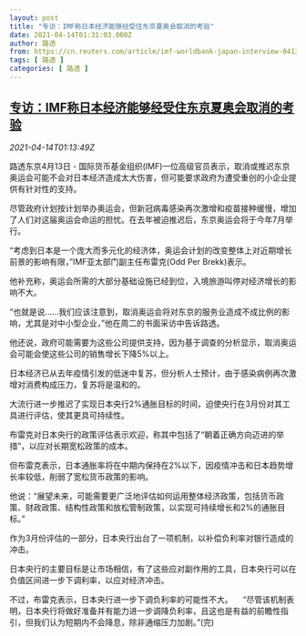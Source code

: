 ```yaml
---
layout: post
title: "专访：IMF称日本经济能够经受住东京夏奥会取消的考验"
date: 2021-04-14T01:31:03.000Z
author: 路透
from: https://cn.reuters.com/article/imf-worldbank-japan-interview-0413-tues-idCNKBS2C1041
tags: [ 路透 ]
categories: [ 路透 ]
---
```

<!--1618363863000-->
[专访：IMF称日本经济能够经受住东京夏奥会取消的考验](https://cn.reuters.com/article/imf-worldbank-japan-interview-0413-tues-idCNKBS2C1041)
------

<div>
<div><i>2021-04-14T01:13:49Z</i></div><p>路透东京4月13日 - 国际货币基金组织(IMF)一位高级官员表示，取消或推迟东京奥运会可能不会对日本经济造成太大伤害，但可能要求政府为遭受重创的小企业提供有针对性的支持。 　</p><p>尽管政府计划按计划举办奥运会，但新冠病毒感染再次激增和疫苗接种缓慢，增加了人们对这届奥运会命运的担忧。在去年被迫推迟后，东京奥运会将于今年7月举行。 　</p><p>“考虑到日本是一个庞大而多元化的经济体，奥运会计划的改变整体上对近期增长前景的影响有限，”IMF亚太部门副主任布雷克(Odd Per Brekk)表示。 　</p><p>他补充称，奥运会所需的大部分基础设施已经到位，入境旅游叫停对经济增长的影响不大。 　</p><p>“也就是说……我们应该注意到，取消奥运会将对东京的服务业造成不成比例的影响，尤其是对中小型企业，”他在周二的书面采访中告诉路透。 　</p><p>他还说，政府可能需要为这些公司提供支持，因为基于调查的分析显示，取消奥运会可能会使这些公司的销售增长下降5%以上。 　</p><p>日本经济已从去年疫情引发的低迷中复苏，但分析人士预计，由于感染病例再次激增对消费构成压力，复苏将是温和的。 　</p><p>大流行进一步推迟了实现日本央行2%通胀目标的时间，迫使央行在3月份对其工具进行评估，使其更具可持续性。 　</p><p>布雷克对日本央行的政策评估表示欢迎，称其中包括了“朝着正确方向迈进的举措”，以应对长期宽松政策的成本。 　</p><p>但布雷克表示，日本通胀率将在中期内保持在2%以下，因疫情冲击和日本趋势增长率较低，削弱了宽松货币政策的影响。 　</p><p>他说：“展望未来，可能需要更广泛地评估如何运用整体经济政策，包括货币政策、财政政策、结构性政策和放松管制政策，以实现可持续增长和2%的通胀目标。”</p><p>作为3月份评估的一部分，日本央行出台了一项机制，以补偿负利率对银行造成的冲击。 　</p><p>日本央行的主要目标是让市场相信，有了这些应对副作用的工具，日本央行可以在负值区间进一步下调利率，以应对经济冲击。 　</p><p>不过，布雷克表示，日本央行进一步下调负利率的可能性不大。 　“尽管该机制表明，日本央行将做好准备并有能力进一步调降负利率，且这也是有益的前瞻性指引，但我们认为短期内不会降息，除非通缩压力加剧。”(完)</p>
</div>
